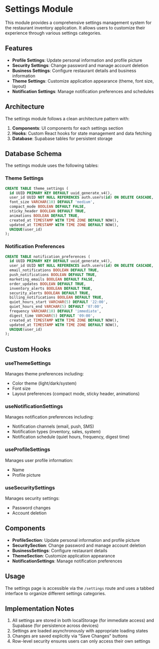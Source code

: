 # Settings Module

This module provides a comprehensive settings management system for the restaurant inventory application. It allows users to customize their experience through various settings categories.

## Features

- **Profile Settings**: Update personal information and profile picture
- **Security Settings**: Change password and manage account deletion
- **Business Settings**: Configure restaurant details and business information
- **Theme Settings**: Customize application appearance (theme, font size, layout)
- **Notification Settings**: Manage notification preferences and schedules

## Architecture

The settings module follows a clean architecture pattern with:

1. **Components**: UI components for each settings section
2. **Hooks**: Custom React hooks for state management and data fetching
3. **Database**: Supabase tables for persistent storage

## Database Schema

The settings module uses the following tables:

### Theme Settings

```sql
CREATE TABLE theme_settings (
  id UUID PRIMARY KEY DEFAULT uuid_generate_v4(),
  user_id UUID NOT NULL REFERENCES auth.users(id) ON DELETE CASCADE,
  font_size VARCHAR(10) DEFAULT 'medium',
  compact_mode BOOLEAN DEFAULT FALSE,
  sticky_header BOOLEAN DEFAULT TRUE,
  animations BOOLEAN DEFAULT TRUE,
  created_at TIMESTAMP WITH TIME ZONE DEFAULT NOW(),
  updated_at TIMESTAMP WITH TIME ZONE DEFAULT NOW(),
  UNIQUE(user_id)
);
```

### Notification Preferences

```sql
CREATE TABLE notification_preferences (
  id UUID PRIMARY KEY DEFAULT uuid_generate_v4(),
  user_id UUID NOT NULL REFERENCES auth.users(id) ON DELETE CASCADE,
  email_notifications BOOLEAN DEFAULT TRUE,
  push_notifications BOOLEAN DEFAULT TRUE,
  marketing_emails BOOLEAN DEFAULT FALSE,
  order_updates BOOLEAN DEFAULT TRUE,
  inventory_alerts BOOLEAN DEFAULT TRUE,
  security_alerts BOOLEAN DEFAULT TRUE,
  billing_notifications BOOLEAN DEFAULT TRUE,
  quiet_hours_start VARCHAR(5) DEFAULT '22:00',
  quiet_hours_end VARCHAR(5) DEFAULT '07:00',
  frequency VARCHAR(10) DEFAULT 'immediate',
  digest_time VARCHAR(5) DEFAULT '09:00',
  created_at TIMESTAMP WITH TIME ZONE DEFAULT NOW(),
  updated_at TIMESTAMP WITH TIME ZONE DEFAULT NOW(),
  UNIQUE(user_id)
);
```

## Custom Hooks

### useThemeSettings

Manages theme preferences including:

- Color theme (light/dark/system)
- Font size
- Layout preferences (compact mode, sticky header, animations)

### useNotificationSettings

Manages notification preferences including:

- Notification channels (email, push, SMS)
- Notification types (inventory, sales, system)
- Notification schedule (quiet hours, frequency, digest time)

### useProfileSettings

Manages user profile information:

- Name
- Profile picture

### useSecuritySettings

Manages security settings:

- Password changes
- Account deletion

## Components

- **ProfileSection**: Update personal information and profile picture
- **SecuritySection**: Change password and manage account deletion
- **BusinessSettings**: Configure restaurant details
- **ThemeSection**: Customize application appearance
- **NotificationSettings**: Manage notification preferences

## Usage

The settings page is accessible via the `/settings` route and uses a tabbed interface to organize different settings categories.

## Implementation Notes

1. All settings are stored in both localStorage (for immediate access) and Supabase (for persistence across devices)
2. Settings are loaded asynchronously with appropriate loading states
3. Changes are saved explicitly via "Save Changes" buttons
4. Row-level security ensures users can only access their own settings
